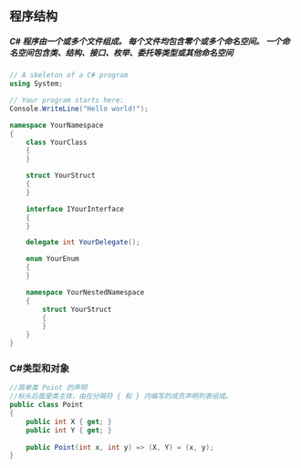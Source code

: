## 程序结构

#####  C# 程序由一个或多个文件组成。 每个文件均包含零个或多个命名空间。 一个命名空间包含类、结构、接口、枚举、委托等类型或其他命名空间

```c#
// A skeleton of a C# program
using System;

// Your program starts here:
Console.WriteLine("Hello world!");

namespace YourNamespace
{
    class YourClass
    {
    }

    struct YourStruct
    {
    }

    interface IYourInterface
    {
    }

    delegate int YourDelegate();

    enum YourEnum
    {
    }

    namespace YourNestedNamespace
    {
        struct YourStruct
        {
        }
    }
}
```



### C#类型和对象

```c#
//简单类 Point 的声明
//标头后面是类主体，由在分隔符 { 和 } 内编写的成员声明列表组成。
public class Point
{
    public int X { get; }
    public int Y { get; }
    
    public Point(int x, int y) => (X, Y) = (x, y);
}
```

